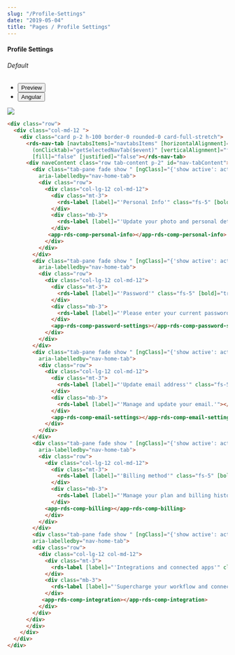 ```yaml
---
slug: "/Profile-Settings"
date: "2019-05-04"
title: "Pages / Profile Settings"
---
```


<!-- CSS only -->
<link href="https://cdn.jsdelivr.net/npm/bootstrap@5.1.3/dist/css/bootstrap.min.css" rel="stylesheet" integrity="sha384-1BmE4kWBq78iYhFldvKuhfTAU6auU8tT94WrHftjDbrCEXSU1oBoqyl2QvZ6jIW3" crossorigin="anonymous">
<link rel="stylesheet" href="../../../../../../../raaghu/src/assets/css/style-elements.css">
<link rel="stylesheet" href="../../../../../../../raaghu/src/assets/css/main.css">

#### Profile Settings

 <section class="py-4">
    <h6>Default</h6>
    <div class="py-3">
      <div class="cust-tabs">
        <ul class="nav nav-tabs" id="myTab" role="tablist">
          <li class="nav-item" role="presentation">
            <button class="nav-link active" id="PreviewBasic-tab1" data-bs-toggle="tab" data-bs-target="#PreviewBasic1" type="button" role="tab" aria-controls="PreviewBasic1" aria-selected="true">Preview </button>
          </li>
          <li class="nav-item" role="presentation">
            <button class="nav-link" id="AngularBasic-tab1" data-bs-toggle="tab" data-bs-target="#AngularBasic1" type="button" role="tab" aria-controls="AngularBasic1" aria-selec0ted="false"><i class="bi bi-code-slash" style="font-size:1.0rem"></i>Angular</button>
          </li>
        </ul>
      </div>
      <div class="tab-content card border" id="myTabContent">
        <div class="tab-pane fade show active" id="PreviewBasic1" role="tabpanel" aria-labelledby="PreviewBasic-tab">
         <div class="contents p-5">
              <div class="row">
               <img src="\images\profile-settings.png" class="w-50">
              </div>
                       
  </div>
        </div>
        <div class="tab-pane fade show" id="AngularBasic1" role="tabpanel" aria-labelledby="AngularBasic-tab1">
          <div class="contents bg-code">
<div class="row m-0">

```html
<div class="row">
  <div class="col-md-12 ">
    <div class="card p-2 h-100 border-0 rounded-0 card-full-stretch">
      <rds-nav-tab [navtabsItems]="navtabsItems" [horizontalAlignment]="'start'" [activepage]="activePage"
        (onClicktab)="getSelectedNavTab($event)" [verticalAlignment]="false" [pills]="false" [tabs]="true"
        [fill]="false" [justified]="false"></rds-nav-tab>
      <div naveContent class="row tab-content p-2" id="nav-tabContent">
        <div class="tab-pane fade show " [ngClass]="{'show active': activePage === 0}" id="my-details" role="tabpanel"
          aria-labelledby="nav-home-tab">
          <div class="row">
            <div class="col-lg-12 col-md-12">
              <div class="mt-3">
                <rds-label [label]="'Personal Info'" class="fs-5" [bold]="true"></rds-label>
              </div>
              <div class="mb-3">
                <rds-label [label]="'Update your photo and personal details here.'"></rds-label>
              </div>
             <app-rds-comp-personal-info></app-rds-comp-personal-info>
            </div>
          </div>
        </div>
        <div class="tab-pane fade show " [ngClass]="{'show active': activePage === 1}" id="password" role="tabpanel"
          aria-labelledby="nav-home-tab">
          <div class="row">
            <div class="col-lg-12 col-md-12">
              <div class="mt-3">
                <rds-label [label]="'Password'" class="fs-5" [bold]="true"></rds-label>
              </div>
              <div class="mb-3">
                <rds-label [label]="'Please enter your current password to change your password.'"></rds-label>
              </div>
              <app-rds-comp-password-settings></app-rds-comp-password-settings>
            </div>
          </div>
        </div>
        <div class="tab-pane fade show " [ngClass]="{'show active': activePage === 2}" id="email" role="tabpanel"
          aria-labelledby="nav-home-tab">
          <div class="row">
            <div class="col-lg-12 col-md-12">
              <div class="mt-3">
                <rds-label [label]="'Update email address'" class="fs-5" [bold]="true"></rds-label>
              </div>
              <div class="mb-3">
                <rds-label [label]="'Manage and update your email.'"></rds-label>
              </div>
              <app-rds-comp-email-settings></app-rds-comp-email-settings>
            </div>
          </div>
        </div>
        <div class="tab-pane fade show " [ngClass]="{'show active': activePage === 3}" id="billing" role="tabpanel"
          aria-labelledby="nav-home-tab">
          <div class="row">
            <div class="col-lg-12 col-md-12">
              <div class="mt-3">
                <rds-label [label]="'Billing method'" class="fs-5" [bold]="true"></rds-label>
              </div>
              <div class="mb-3">
                <rds-label [label]="'Manage your plan and billing history details.'"></rds-label>
              </div>
            <app-rds-comp-billing></app-rds-comp-billing>
            </div>
          </div>
        </div>
        <div class="tab-pane fade show " [ngClass]="{'show active': activePage === 4}" id="integations" role="tabpanel"
        aria-labelledby="nav-home-tab">
        <div class="row">
          <div class="col-lg-12 col-md-12">
            <div class="mt-3">
              <rds-label [label]="'Integrations and connected apps'" class="fs-5" [bold]="true"></rds-label>
            </div>
            <div class="mb-3">
              <rds-label [label]="'Supercharge your workflow and connect the tool you use every day.'"></rds-label>
            </div>
           <app-rds-comp-integration></app-rds-comp-integration>
          </div>
        </div>
      </div>
      </div>
    </div>
  </div>
</div>
```
</div>
</div>
  </div>
        </div>
      </div>
    </div>
  </section>